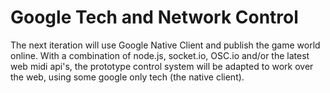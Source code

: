 # Google Tech and Network Control #

The next iteration will use Google Native Client and publish the game world online. With a combination of node.js, socket.io, OSC.io and/or the latest web midi api's, the prototype control system will be adapted to work over the web, using some google only tech (the native client).
